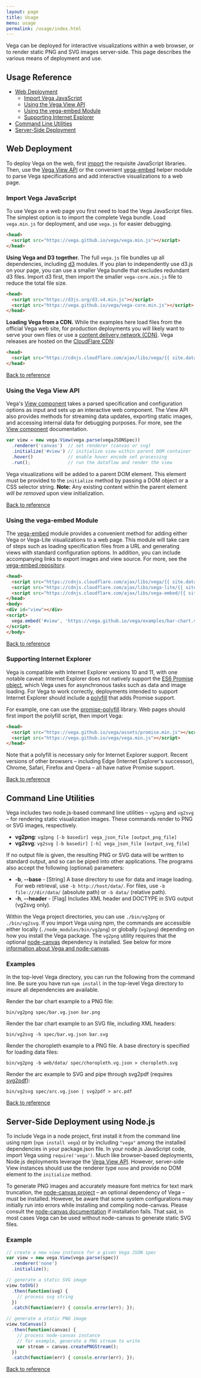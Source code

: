 ```yaml
---
layout: page
title: Usage
menu: usage
permalink: /usage/index.html
---
```


Vega can be deployed for interactive visualizations within a web browser, or to render static PNG and SVG images server-side. This page describes the various means of deployment and use.

## <a name="reference"></a>Usage Reference

- [Web Deployment](#web)
  - [Import Vega JavaScript](#import)
  - [Using the Vega View API](#view)
  - [Using the vega-embed Module](#embed)
  - [Supporting Internet Explorer](#ie)
- [Command Line Utilities](#cli)
- [Server-Side Deployment](#node)


## <a name="web"></a>Web Deployment

To deploy Vega on the web, first [import](#import) the requisite JavaScript libraries. Then, use the [Vega View API](#view) or the convenient [vega-embed](#embed) helper module to parse Vega specifications and add interactive visualizations to a web page.

### <a name="import"></a>Import Vega JavaScript

To use Vega on a web page you first need to load the Vega JavaScript files. The simplest option is to import the complete Vega bundle. Load `vega.min.js` for deployment, and use `vega.js` for easier debugging.

```html
<head>
  <script src="https://vega.github.io/vega/vega.min.js"></script>
</head>
```

**Using Vega and D3 together.** The full `vega.js` file bundles up all dependencies, including [d3](https://d3js.org) modules. If you plan to independently use d3.js on your page, you can use a smaller Vega bundle that excludes redundant d3 files. Import d3 first, then import the smaller `vega-core.min.js` file to reduce the total file size.

```html
<head>
  <script src="https://d3js.org/d3.v4.min.js"></script>
  <script src="https://vega.github.io/vega/vega-core.min.js"></script>
</head>
```

**Loading Vega from a CDN.** While the examples here load files from the official Vega web site, for production deployments you will likely want to serve your own files or use a [content delivery network (CDN)](https://en.wikipedia.org/wiki/Content_delivery_network). Vega releases are hosted on the [CloudFlare CDN](https://cdnjs.com/libraries/vega):

```html
<head>
  <script src="https://cdnjs.cloudflare.com/ajax/libs/vega/{{ site.data.versions.vega }}/vega.min.js"></script>
</head>
```

[Back to reference](#reference)


### <a name="view"></a>Using the Vega View API

Vega's [View component](../docs/api/view) takes a parsed specification and configuration options as input and sets up an interactive web component. The View API also provides methods for streaming data updates, exporting static images, and accessing internal data for debugging purposes. For more, see the [View component](../docs/api/view) documentation.

```js
var view = new vega.View(vega.parse(vegaJSONSpec))
  .renderer('canvas')  // set renderer (canvas or svg)
  .initialize('#view') // initialize view within parent DOM container
  .hover()             // enable hover encode set processing
  .run();              // run the dataflow and render the view
```

Vega visualizations will be added to a parent DOM element. This element must be provided to the `initialize` method by passing a DOM object or a CSS selector string. **Note:** Any existing content within the parent element _will be removed_ upon view initialization.

[Back to reference](#reference)


### <a name="embed"></a>Using the vega-embed Module

The [vega-embed](https://github.com/vega/vega-embed) module provides a convenient method for adding either Vega or Vega-Lite visualizations to a web page. This module will take care of steps such as loading specification files from a URL and generating views with standard configuration options. In addition, you can include accompanying links to export images and view source. For more, see the [vega-embed repository](https://github.com/vega/vega-embed).

```html
<head>
  <script src="https://cdnjs.cloudflare.com/ajax/libs/vega/{{ site.data.versions.vega }}/vega.js"></script>
  <script src="https://cdnjs.cloudflare.com/ajax/libs/vega-lite/{{ site.data.versions.vega-lite }}/vega-lite.js"></script>
  <script src="https://cdnjs.cloudflare.com/ajax/libs/vega-embed/{{ site.data.versions.vega-embed }}/vega-embed.js"></script>
</head>
<body>
<div id="view"></div>
<script>
  vega.embed('#view', 'https://vega.github.io/vega/examples/bar-chart.vg.json');
</script>
</body>
```

[Back to reference](#reference)


### <a name="ie"></a>Supporting Internet Explorer

Vega is compatible with Internet Explorer versions 10 and 11, with one notable caveat: Internet Explorer does not natively support the [ES6 Promise object](https://developer.mozilla.org/en-US/docs/Web/JavaScript/Reference/Global_Objects/Promise), which Vega uses for asynchronous tasks such as data and image loading. For Vega to work correctly, deployments intended to support Internet Explorer should include a [polyfill](https://en.wikipedia.org/wiki/Polyfill) that adds Promise support.

For example, one can use the [promise-polyfill](https://github.com/taylorhakes/promise-polyfill) library. Web pages should first import the polyfill script, then import Vega:

```html
<head>
  <script src="https://vega.github.io/vega/assets/promise.min.js"></script>
  <script src="https://vega.github.io/vega/vega.min.js"></script>
</head>
```

Note that a polyfill is necessary only for Internet Explorer support. Recent versions of other browsers &ndash; including Edge (Internet Explorer's successor), Chrome, Safari, Firefox and Opera &ndash; all have native Promise support.

[Back to reference](#reference)


## <a name="cli"></a>Command Line Utilities

Vega includes two node.js-based command line utilities &ndash; `vg2png` and `vg2svg` &ndash; for rendering static visualization images. These commands render to PNG or SVG images, respectively.

- **vg2png**: `vg2png [-b basedir] vega_json_file [output_png_file]`
- **vg2svg**: `vg2svg [-b basedir] [-h] vega_json_file [output_svg_file]`

If no output file is given, the resulting PNG or SVG data will be written to standard output, and so can be piped into other applications. The programs also accept the following (optional) parameters:

* __-b__, __--base__ - [String] A base directory to use for data and image loading. For web retrieval, use `-b http://host/data/`. For files, use `-b file:///dir/data/` (absolute path) or `-b data/` (relative path).
* __-h__, __--header__ - [Flag] Includes XML header and DOCTYPE in SVG output (vg2svg only).

Within the Vega project directories, you can use `./bin/vg2png` or `./bin/vg2svg`. If you import Vega using npm, the commands are accessible either locally (`./node_modules/bin/vg2png`) or globally (`vg2png`) depending on how you install the Vega package. The `vg2png` utility requires that the optional [node-canvas](https://github.com/Automattic/node-canvas) dependency is installed. See below for more [information about Vega and node-canvas](#node-canvas).

### Examples

In the top-level Vega directory, you can run the following from the command line. Be sure you have run `npm install` in the top-level Vega directory to insure all dependencies are available.

Render the bar chart example to a PNG file:

```
bin/vg2png spec/bar.vg.json bar.png
```

Render the bar chart example to an SVG file, including XML headers:

```
bin/vg2svg -h spec/bar.vg.json bar.svg
```

Render the choropleth example to a PNG file. A base directory is specified for loading data files:

```
bin/vg2png -b web/data/ spec/choropleth.vg.json > choropleth.svg
```

Render the arc example to SVG and pipe through svg2pdf (requires [svg2pdf](http://brewformulas.org/svg2pdf)):

```
bin/vg2svg spec/arc.vg.json | svg2pdf > arc.pdf
```

[Back to reference](#reference)


## <a name="node"></a>Server-Side Deployment using Node.js

To include Vega in a node project, first install it from the command line using npm (`npm install vega`) or by including `"vega"` among the installed dependencies in your package.json file. In your node.js JavaScript code, import Vega using `require('vega')`. Much like browser-based deployments, Node.js deployments leverage the [Vega View API](../docs/view). However, server-side View instances should use the renderer type `none` and provide no DOM element to the `initialize` method.

<a name="node-canvas"></a>To generate PNG images and accurately measure font metrics for text mark truncation, the [node-canvas project](https://github.com/Automattic/node-canvas) &ndash; an optional dependency of Vega &ndash; must be installed. However, be aware that some system configurations may initially run into errors while installing and compiling node-canvas. Please consult the [node-canvas documentation](https://github.com/Automattic/node-canvas/wiki/_pages) if installation fails. That said, in most cases Vega can be used without node-canvas to generate static SVG files.

### Example

```js
// create a new view instance for a given Vega JSON spec
var view = new vega.View(vega.parse(spec))
  .renderer('none')
  .initialize();

// generate a static SVG image
view.toSVG()
  .then(function(svg) {
    // process svg string
  })
  .catch(function(err) { console.error(err); });

// generate a static PNG image
view.toCanvas()
  .then(function(canvas) {
    // process node-canvas instance
    // for example, generate a PNG stream to write
    var stream = canvas.createPNGStream();
  })
  .catch(function(err) { console.error(err); });
```


[Back to reference](#reference)
